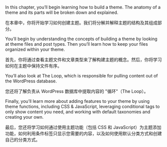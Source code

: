 In this chapter, you’ll begin learning how to build a theme. The anatomy of a theme and its parts will be broken down and explained.

在本章中，你将开始学习如何创建主题。我们将分解并解释主题的结构及其组成部分。

You’ll begin by understanding the concepts of building a theme by looking at theme files and post types. Then you’ll learn how to keep your files organized within your theme.

首先，你将通过查看主题文件和文章类型来了解构建主题的概念。然后，你将学习如何在主题中保持文件有序。

You’ll also look at The Loop, which is responsible for pulling content out of the WordPress database.

您还将了解负责从 WordPress 数据库中提取内容的 "循环"（The Loop）。

Finally, you’ll learn more about adding features to your theme by using theme functions, including CSS & JavaScript, leveraging conditional tags to only show content you need, and working with default taxonomies and creating your own.

最后，您还将学习如何通过使用主题功能（包括 CSS 和 JavaScript）为主题添加功能，如何利用条件标签只显示您需要的内容，以及如何使用默认分类方式和创建自己的分类方式。